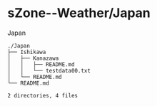 # sZone--Weather/Japan

Japan

    ./Japan
    ├── Ishikawa
    │   ├── Kanazawa
    │   │   ├── README.md
    │   │   └── testdata00.txt
    │   └── README.md
    └── README.md
    
    2 directories, 4 files
